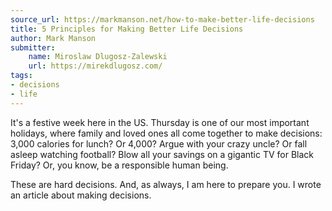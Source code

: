 ```yaml
---
source_url: https://markmanson.net/how-to-make-better-life-decisions
title: 5 Principles for Making Better Life Decisions
author: Mark Manson
submitter:
    name: Miroslaw Dlugosz-Zalewski
    url: https://mirekdlugosz.com/
tags:
- decisions
- life
---
```


It\'s a festive week here in the US. Thursday is one of our most important holidays, where family and loved ones all come together to make decisions: 3,000 calories for lunch? Or 4,000? Argue with your crazy uncle? Or fall asleep watching football? Blow all your savings on a gigantic TV for Black Friday? Or, you know, be a responsible human being.

These are hard decisions. And, as always, I am here to prepare you. I wrote an article about making decisions.

